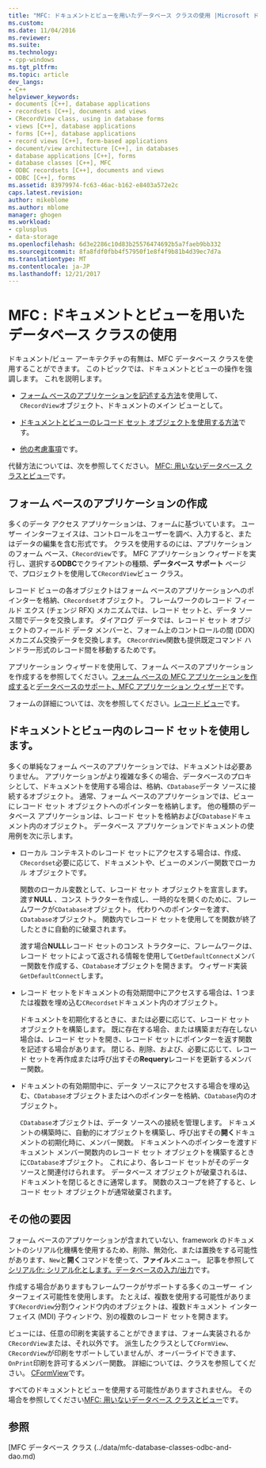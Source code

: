 ```yaml
---
title: "MFC: ドキュメントとビューを用いたデータベース クラスの使用 |Microsoft ドキュメント"
ms.custom: 
ms.date: 11/04/2016
ms.reviewer: 
ms.suite: 
ms.technology:
- cpp-windows
ms.tgt_pltfrm: 
ms.topic: article
dev_langs:
- C++
helpviewer_keywords:
- documents [C++], database applications
- recordsets [C++], documents and views
- CRecordView class, using in database forms
- views [C++], database applications
- forms [C++], database applications
- record views [C++], form-based applications
- document/view architecture [C++], in databases
- database applications [C++], forms
- database classes [C++], MFC
- ODBC recordsets [C++], documents and views
- ODBC [C++], forms
ms.assetid: 83979974-fc63-46ac-b162-e8403a572e2c
caps.latest.revision: 
author: mikeblome
ms.author: mblome
manager: ghogen
ms.workload:
- cplusplus
- data-storage
ms.openlocfilehash: 6d3e2286c10d83b25576474692b5a7faeb9bb332
ms.sourcegitcommit: 8fa8fdf0fbb4f57950f1e8f4f9b81b4d39ec7d7a
ms.translationtype: MT
ms.contentlocale: ja-JP
ms.lasthandoff: 12/21/2017
---
```

# <a name="mfc-using-database-classes-with-documents-and-views"></a>MFC : ドキュメントとビューを用いたデータベース クラスの使用
ドキュメント/ビュー アーキテクチャの有無は、MFC データベース クラスを使用することができます。 このトピックでは、ドキュメントとビューの操作を強調します。 これを説明します。  
  
-   [フォーム ベースのアプリケーションを記述する方法](#_core_writing_a_form.2d.based_application)を使用して、`CRecordView`オブジェクト、ドキュメントのメイン ビューとして。  
  
-   [ドキュメントとビューのレコード セット オブジェクトを使用する方法](#_core_using_recordsets_in_documents_and_views)です。  
  
-   [他の考慮事項](#_core_other_factors)です。  
  
 代替方法については、次を参照してください。 [MFC: 用いないデータベース クラスとビュー](../data/mfc-using-database-classes-without-documents-and-views.md)です。  
  
##  <a name="_core_writing_a_form.2d.based_application"></a>フォーム ベースのアプリケーションの作成  
 多くのデータ アクセス アプリケーションは、フォームに基づいています。 ユーザー インターフェイスは、コントロールをユーザーを調べ、入力すると、またはデータの編集を含む形式です。 クラスを使用するのには、アプリケーションのフォーム ベース、`CRecordView`です。 MFC アプリケーション ウィザードを実行し、選択する**ODBC**でクライアントの種類、**データベース サポート** ページで、プロジェクトを使用して`CRecordView`ビュー クラス。
  
 レコード ビューの各オブジェクトはフォーム ベースのアプリケーションへのポインターを格納、`CRecordset`オブジェクト。 フレームワークのレコード フィールド エクス (チェンジ RFX) メカニズムでは、レコード セットと、データ ソース間でデータを交換します。 ダイアログ データでは、レコード セット オブジェクトのフィールド データ メンバーと、フォーム上のコントロールの間 (DDX) メカニズム交換データを交換します。 `CRecordView`関数も提供既定コマンド ハンドラー形式のレコード間を移動するためです。  
  
 アプリケーション ウィザードを使用して、フォーム ベースのアプリケーションを作成するを参照してください。[フォーム ベースの MFC アプリケーションを作成する](../mfc/reference/creating-a-forms-based-mfc-application.md)と[データベースのサポート、MFC アプリケーション ウィザード](../mfc/reference/database-support-mfc-application-wizard.md)です。  
  
 フォームの詳細については、次を参照してください。[レコード ビュー](../data/record-views-mfc-data-access.md)です。  
  
##  <a name="_core_using_recordsets_in_documents_and_views"></a>ドキュメントとビュー内のレコード セットを使用します。  
 多くの単純なフォーム ベースのアプリケーションでは、ドキュメントは必要ありません。 アプリケーションがより複雑な多くの場合、データベースのプロキシとして、ドキュメントを使用する場合は、格納、`CDatabase`データ ソースに接続するオブジェクト。 通常、フォーム ベースのアプリケーションでは、ビューにレコード セット オブジェクトへのポインターを格納します。 他の種類のデータベース アプリケーションは、レコード セットを格納および`CDatabase`ドキュメント内のオブジェクト。 データベース アプリケーションでドキュメントの使用例を次に示します。  
  
-   ローカル コンテキストのレコード セットにアクセスする場合は、作成、`CRecordset`必要に応じて、ドキュメントや、ビューのメンバー関数でローカル オブジェクトです。  
  
     関数のローカル変数として、レコード セット オブジェクトを宣言します。 渡す**NULL** 、コンス トラクターを作成し、一時的なを開くのために、フレームワークが`CDatabase`オブジェクト。 代わりへのポインターを渡す、`CDatabase`オブジェクト。 関数内でレコード セットを使用してを関数が終了したときに自動的に破棄されます。  
  
     渡す場合**NULL**レコード セットのコンス トラクターに、フレームワークは、レコード セットによって返される情報を使用して`GetDefaultConnect`メンバー関数を作成する、`CDatabase`オブジェクトを開きます。 ウィザード実装`GetDefaultConnect`します。  
  
-   レコード セットをドキュメントの有効期間中にアクセスする場合は、1 つまたは複数を埋め込む`CRecordset`ドキュメント内のオブジェクト。  
  
     ドキュメントを初期化するときに、または必要に応じて、レコード セット オブジェクトを構築します。 既に存在する場合、または構築まだ存在しない場合は、レコード セットを開き、レコード セットにポインターを返す関数を記述する場合があります。 閉じる、削除、および、必要に応じて、レコード セットを再作成または呼び出すその**Requery**レコードを更新するメンバー関数。  
  
-   ドキュメントの有効期間中に、データ ソースにアクセスする場合を埋め込む、`CDatabase`オブジェクトまたはへのポインターを格納、`CDatabase`内のオブジェクト。  
  
     `CDatabase`オブジェクトは、データ ソースへの接続を管理します。 ドキュメントの構築時に、自動的にオブジェクトを構築し、呼び出すその**開く**ドキュメントの初期化時に、メンバー関数。 ドキュメントへのポインターを渡すドキュメント メンバー関数内のレコード セット オブジェクトを構築するときに`CDatabase`オブジェクト。 これにより、各レコード セットがそのデータ ソースと関連付けられます。 データベース オブジェクトが破棄されるは、ドキュメントを閉じるときに通常します。 関数のスコープを終了すると、レコード セット オブジェクトが通常破棄されます。  
  
##  <a name="_core_other_factors"></a>その他の要因  
 フォーム ベースのアプリケーションが含まれていない、framework のドキュメントのシリアル化機構を使用するため、削除、無効化、または置換をする可能性があります、`New`と**開く**コマンドを使って、**ファイル**メニュー。 記事を参照して[シリアル化: シリアル化とします。データベースの入力/出力](../mfc/serialization-serialization-vs-database-input-output.md)です。  
  
 作成する場合がありますもフレームワークがサポートする多くのユーザー インターフェイス可能性を使用します。 たとえば、複数を使用する可能性があります`CRecordView`分割ウィンドウ内のオブジェクトは、複数ドキュメント インターフェイス (MDI) 子ウィンドウ、別の複数のレコード セットを開きます。  
  
 ビューには、任意の印刷を実装することができますは、フォーム実装されるか`CRecordView`または、それ以外です。 派生したクラスとして`CFormView`、`CRecordView`が印刷をサポートしていませんが、オーバーライドできます、`OnPrint`印刷を許可するメンバー関数。 詳細については、クラスを参照してください。 [CFormView](../mfc/reference/cformview-class.md)です。  
  
 すべてのドキュメントとビューを使用する可能性がありますされません。 その場合を参照してください[MFC: 用いないデータベース クラスとビュー](../data/mfc-using-database-classes-without-documents-and-views.md)です。  
  
## <a name="see-also"></a>参照  
 [MFC データベース クラス (../data/mfc-database-classes-odbc-and-dao.md)